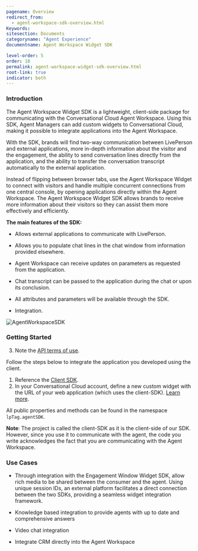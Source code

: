 ```yaml
---
pagename: Overview
redirect_from:
  - agent-workspace-sdk-overview.html
Keywords:
sitesection: Documents
categoryname: "Agent Experience"
documentname: Agent Workspace Widget SDK

level-order: 5
order: 10
permalink: agent-workspace-widget-sdk-overview.html
root-link: true
indicator: both
---
```

### Introduction

The Agent Workspace Widget SDK is a lightweight, client-side package for communicating with the Conversational Cloud Agent Workspace. Using this SDK, Agent Managers can add custom widgets to Conversational Cloud, making it possible to integrate applications into the Agent Workspace.

With the SDK, brands will find two-way communication between LivePerson and external applications, more in-depth information about the visitor and the engagement, the ability to send conversation lines directly from the application, and the ability to transfer the conversation transcript automatically to the external application.

Instead of flipping between browser tabs, use the Agent Workspace Widget to connect with visitors and handle multiple concurrent connections from one central console, by opening applications directly within the Agent Workspace. The Agent Workspace Widget SDK allows brands to receive more information about their visitors so they can assist them more effectively and efficiently.

**The main features of the SDK:**

* Allows external applications to communicate with LivePerson.

* Allows you to populate chat lines in the chat window from information provided elsewhere.

* Agent Workspace can receive updates on parameters as requested from the application.

* Chat transcript can be passed to the application during the chat or upon its conclusion.

* All attributes and parameters will be available through the SDK.

* Integration.

![AgentWorkspaceSDK](img/agentworkspace.png)

### Getting Started

3. Note the [API terms of use](https://www.liveperson.com/policies/apitou).

Follow the steps below to integrate the application you developed using the client.

1. Reference the [Client SDK](https://lpcdn.lpsnmedia.net/webagent/client-SDK.min.js).
2. In your Conversational Cloud account, define a new custom widget with the URL of your web application (which uses the client-SDK). [Learn more](guides-agent-workspace-widget.html).

All public properties and methods can be found in the namespace `lpTag.agentSDK`.

**Note**: The project is called the client-SDK as it is the client-side of our SDK. However, since you use it to communicate with the agent, the code you write acknowledges the fact that you are communicating with the Agent Workspace.

### Use Cases

* Through integration with the Engagement Window Widget SDK, allow rich media to be shared between the consumer and the agent. Using unique session IDs, an external platform facilitates a direct connection between the two SDKs, providing a seamless widget integration framework.

* Knowledge based integration to provide agents with up to date and comprehensive answers

* Video chat integration

* Integrate CRM directly into the Agent Workspace
